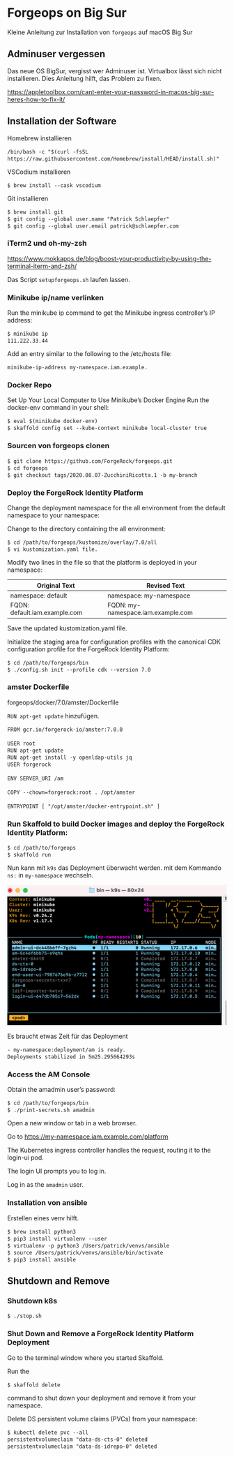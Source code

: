 # Forgeops on Big Sur

Kleine Anleitung zur Installation von `forgeops` auf
macOS Big Sur

## Adminuser vergessen

Das neue OS BigSur, vergisst wer Adminuser ist. Virtualbox lässt sich nicht
installieren. Dies Anleitung hilft, das Problem zu fixen.

https://appletoolbox.com/cant-enter-your-password-in-macos-big-sur-heres-how-to-fix-it/

## Installation der Software

Homebrew installieren

    /bin/bash -c "$(curl -fsSL https://raw.githubusercontent.com/Homebrew/install/HEAD/install.sh)"

VSCodium installieren

    $ brew install --cask vscodium

Git installieren

    $ brew install git
    $ git config --global user.name "Patrick Schlaepfer"
    $ git config --global user.email patrick@schlaepfer.com

### iTerm2 und oh-my-zsh

https://www.mokkapps.de/blog/boost-your-productivity-by-using-the-terminal-iterm-and-zsh/

Das Script `setupforgeops.sh` laufen lassen.

### Minikube ip/name verlinken

Run the minikube ip command to get the Minikube ingress controller’s IP address:

    $ minikube ip
    111.222.33.44

Add an entry similar to the following to the /etc/hosts file:

    minikube-ip-address my-namespace.iam.example.

### Docker Repo

Set Up Your Local Computer to Use Minikube’s Docker Engine
Run the docker-env command in your shell:

    $ eval $(minikube docker-env)
    $ skaffold config set --kube-context minikube local-cluster true

### Sourcen von forgeops clonen

    $ git clone https://github.com/ForgeRock/forgeops.git
    $ cd forgeops
    $ git checkout tags/2020.08.07-ZucchiniRicotta.1 -b my-branch

### Deploy the ForgeRock Identity Platform

Change the deployment namespace for the all environment from the default namespace to your namespace:

Change to the directory containing the all environment:

    $ cd /path/to/forgeops/kustomize/overlay/7.0/all
    $ vi kustomization.yaml file.

Modify two lines in the file so that the platform is deployed in your namespace:

| Original Text        | Revised Text | 
| ------------- | ------------- |
| namespace: default | namespace: my-namespace |
| FQDN: default.iam.example.com | FQDN: my-namespace.iam.example.com |

Save the updated kustomization.yaml file.

Initialize the staging area for configuration profiles with the canonical CDK configuration profile for the ForgeRock Identity Platform:

    $ cd /path/to/forgeops/bin
    $ ./config.sh init --profile cdk --version 7.0

### amster Dockerfile

forgeops/docker/7.0/amster/Dockerfile

`RUN apt-get update` hinzufügen.

```
FROM gcr.io/forgerock-io/amster:7.0.0
  
USER root
RUN apt-get update
RUN apt-get install -y openldap-utils jq
USER forgerock

ENV SERVER_URI /am

COPY --chown=forgerock:root . /opt/amster

ENTRYPOINT [ "/opt/amster/docker-entrypoint.sh" ]
```

### Run Skaffold to build Docker images and deploy the ForgeRock Identity Platform:

    $ cd /path/to/forgeops
    $ skaffold run

Nun kann mit `k9s` das Deployment überwacht werden. mit dem 
Kommando `ns:` in `my-namespace` wechseln.

![alt text](https://github.com/patrickschlaepfer/forgeops-on-bigsur/blob/main/images/k9s.png "k9s Konsole")

Es braucht etwas Zeit für das Deployment

    - my-namespace:deployment/am is ready.
    Deployments stabilized in 5m25.295664293s

### Access the AM Console

Obtain the amadmin user’s password:

    $ cd /path/to/forgeops/bin
    $ ./print-secrets.sh amadmin

Open a new window or tab in a web browser.

Go to https://my-namespace.iam.example.com/platform

The Kubernetes ingress controller handles the request, routing it to the login-ui pod.

The login UI prompts you to log in.

Log in as the `amadmin` user.

### Installation von ansible

Erstellen eines venv hilft.

    $ brew install python3
    $ pip3 install virtualenv --user
    $ virtualenv -p python3 /Users/patrick/venvs/ansible
    $ source /Users/patrick/venvs/ansible/bin/activate
    $ pip3 install ansible

## Shutdown and Remove

### Shutdown k8s

    $ ./stop.sh

### Shut Down and Remove a ForgeRock Identity Platform Deployment

Go to the terminal window where you started Skaffold.

Run the 

    $ skaffold delete
    
command to shut down your deployment and remove it from your namespace.

Delete DS persistent volume claims (PVCs) from your namespace:

    $ kubectl delete pvc --all
    persistentvolumeclaim "data-ds-cts-0" deleted
    persistentvolumeclaim "data-ds-idrepo-0" deleted

